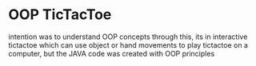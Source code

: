 # OOP TicTacToe

intention was to understand OOP concepts through this, its in interactive tictactoe which can use object or hand movements to play tictactoe on a computer,
but the JAVA code was created with OOP principles
